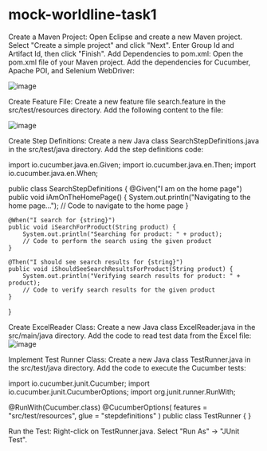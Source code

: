# mock-worldline-task1

Create a Maven Project:
Open Eclipse and create a new Maven project.
Select "Create a simple project" and click "Next".
Enter Group Id and Artifact Id, then click "Finish".
Add Dependencies to pom.xml:
Open the pom.xml file of your Maven project.
Add the dependencies for Cucumber, Apache POI, and Selenium WebDriver:

![image](https://github.com/shindenikhil659/mock-worldline-task1/assets/95039067/6f56023f-7bf0-4f27-a2ad-9fc4b2cdb053)

Create Feature File:
Create a new feature file search.feature in the src/test/resources directory.
Add the following content to the file:

![image](https://github.com/shindenikhil659/mock-worldline-task1/assets/95039067/4aa59cdc-241a-4855-b746-757d6e6933de)

Create Step Definitions:
Create a new Java class SearchStepDefinitions.java in the src/test/java directory.
Add the step definitions code:

import io.cucumber.java.en.Given;
import io.cucumber.java.en.Then;
import io.cucumber.java.en.When;

public class SearchStepDefinitions {
    @Given("I am on the home page")
    public void iAmOnTheHomePage() {
        System.out.println("Navigating to the home page...");
        // Code to navigate to the home page
    }

    @When("I search for {string}")
    public void iSearchForProduct(String product) {
        System.out.println("Searching for product: " + product);
        // Code to perform the search using the given product
    }

    @Then("I should see search results for {string}")
    public void iShouldSeeSearchResultsForProduct(String product) {
        System.out.println("Verifying search results for product: " + product);
        // Code to verify search results for the given product
    }
}




Create ExcelReader Class:
Create a new Java class ExcelReader.java in the src/main/java directory.
Add the code to read test data from the Excel file:
![image](https://github.com/shindenikhil659/mock-worldline-task1/assets/95039067/48337e32-0032-4fe7-a20a-544ae7427c01)



Implement Test Runner Class:
Create a new Java class TestRunner.java in the src/test/java directory.
Add the code to execute the Cucumber tests:

import io.cucumber.junit.Cucumber;
import io.cucumber.junit.CucumberOptions;
import org.junit.runner.RunWith;

@RunWith(Cucumber.class)
@CucumberOptions(
    features = "src/test/resources",
    glue = "stepdefinitions"
)
public class TestRunner {
}



Run the Test:
Right-click on TestRunner.java.
Select "Run As" -> "JUnit Test".
